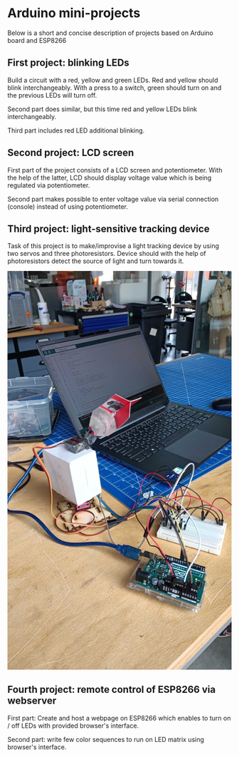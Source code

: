 # Arduino mini-projects

Below is a short and concise description of projects based on Arduino board and ESP8266


## First project: blinking LEDs

Build a circuit with a red, yellow and green LEDs. Red and yellow should blink interchangeably. With a press to a switch, green should turn on and the previous LEDs will turn off.

Second part does similar, but this time red and yellow LEDs blink interchangeably.

Third part includes red LED additional blinking.


## Second project: LCD screen

First part of the project consists of a LCD screen and potentiometer. With the help of the latter, LCD should display voltage value which is being regulated via potentiometer.

Second part makes possible to enter voltage value via serial connection (console) instead of using potentiometer.


## Third project: light-sensitive tracking device

Task of this project is to make/improvise a light tracking device by using two servos and three photoresistors. Device should with the help of photoresistors detect the source of light and turn towards it.

![Prototype](./light-tracking-device/ard3.jpg "Prototype")


## Fourth project: remote control of ESP8266 via webserver

First part: Create and host a webpage on ESP8266 which enables to turn on / off LEDs with provided browser's interface.

Second part: write few color sequences to run on LED matrix using browser's interface.
